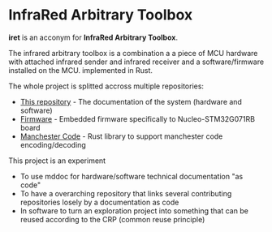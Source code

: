 # InfraRed Arbitrary Toolbox

**iret** is an acconym for **InfraRed Arbitrary Toolbox**.

The infrared arbitrary toolbox is a combination a a piece of MCU hardware with 
attached infrared sender and infrared receiver and a
software/firmware installed on the MCU. implemented in Rust.

The whole project is splitted accross multiple repositories:

* [This repository](https://almedso.github.io/irat/) -
  The documentation of the system (hardware and software)
* [Firmware](https://github.com/almedso/nucleo-stm32g071rb) -
  Embedded firmware specifically to Nucleo-STM32G071RB board
* [Manchester Code](https://github.com/almedso/manchester-code) -
  Rust library to support manchester code encoding/decoding

This project is an experiment

* To use mddoc for hardware/software technical documentation "as code"
* To have a overarching repository that links several contributing
  repositories losely by a documentation as code
* In software to turn an exploration project into something that
  can be reused according to the CRP (common reuse principle)
